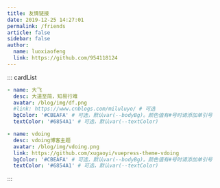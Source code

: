 ```yaml
---
title: 友情链接
date: 2019-12-25 14:27:01
permalink: /friends
article: false
sidebar: false
author: 
  name: luoxiaofeng
  link: https://github.com/954118124
---
```


<!--
普通卡片列表容器，可用于友情链接、项目推荐、古诗词展示等。
cardList 后面可跟随一个数字表示每行最多显示多少个，选值范围1~4，默认3。在小屏时会根据屏幕宽度减少每行显示数量。
-->
::: cardList
```yaml
- name: 大飞
  desc: 大道至简，知易行难
  avatar: /blog/img/df.png
  #link: https://www.cnblogs.com/miluluyo/ # 可选
  bgColor: '#CBEAFA' # 可选，默认var(--bodyBg)。颜色值有#号时请添加单引号
  textColor: '#6854A1' # 可选，默认var(--textColor)

- name: vdoing
  desc: vdoing博客主题
  avatar: /blog/img/vdoing.png
  link: https://github.com/xugaoyi/vuepress-theme-vdoing
  bgColor: '#CBEAFA' # 可选，默认var(--bodyBg)。颜色值有#号时请添加单引号
  textColor: '#6854A1' # 可选，默认var(--textColor)
```
:::

